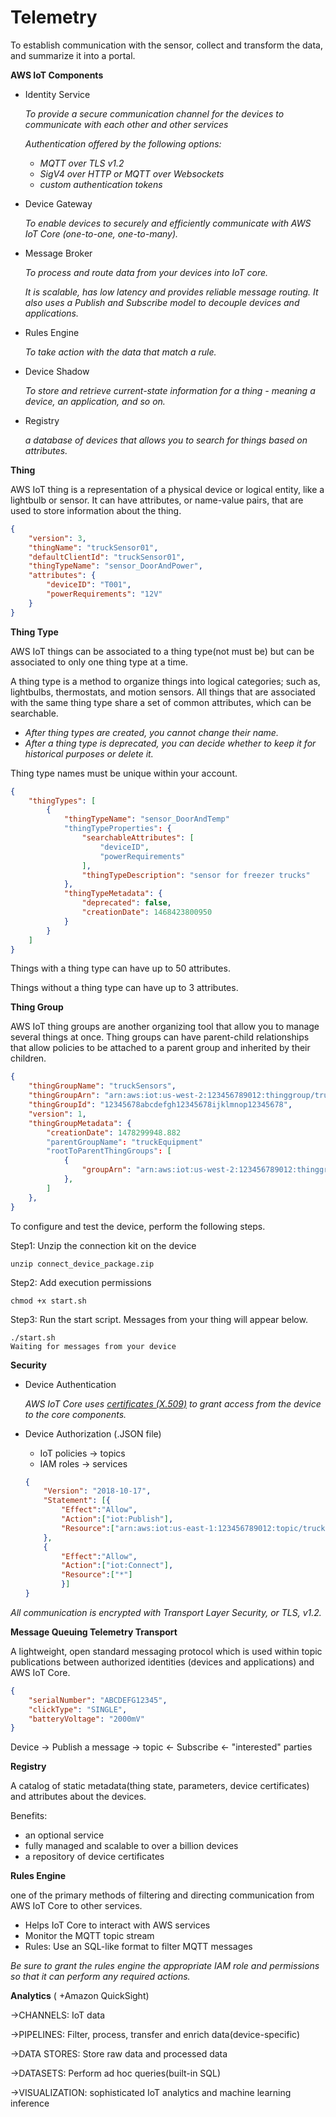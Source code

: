 # Telemetry



To establish communication with the sensor, collect and transform the data, and summarize it into a portal.

**AWS IoT Components**

- Identity Service

  *To provide a secure communication channel for the devices to communicate with each other and other services*

  *Authentication offered by the following options:*

  - *MQTT over TLS v1.2*
  - *SigV4 over HTTP or MQTT over Websockets*
  - *custom authentication tokens*

- Device Gateway

  *To enable devices to securely and efficiently communicate with AWS IoT Core (one-to-one, one-to-many).*

- Message Broker

  *To process and route data from your devices into IoT core.*

  *It is scalable, has low latency and provides reliable message routing. It also uses a Publish and Subscribe model to decouple devices and applications.*

- Rules Engine

  *To take action with the data that match a rule.*

- Device Shadow

  *To store and retrieve current-state information for a thing - meaning a device, an application, and so on.*

- Registry

  *a database of devices that allows you to search for things based on attributes.*

**Thing**

AWS IoT thing is a representation of a physical device or logical entity, like a lightbulb or sensor. It can have attributes, or name-value pairs, that are used to store information about the thing.

```json
{
	"version": 3,
	"thingName": "truckSensor01",
	"defaultClientId": "truckSensor01",
	"thingTypeName": "sensor_DoorAndPower",
	"attributes": {
		"deviceID": "T001",
		"powerRequirements": "12V"
	}
}
```

**Thing Type**

AWS IoT things can be associated to a thing type(not must be) but can be associated to only one thing type at a time.

A thing type is a method to organize things into logical categories; such as, lightbulbs, thermostats, and motion sensors. All things that are associated with the same thing type share a set of common attributes, which can be searchable. 

- *After thing types are created, you cannot change their name.*
- *After a thing type is deprecated, you can decide whether to keep it for historical purposes or delete it.*

Thing type names must be unique within your account.

```json
{
	"thingTypes": [
        {
            "thingTypeName": "sensor_DoorAndTemp"
            "thingTypeProperties": {
                "searchableAttributes": [
                    "deviceID",
                    "powerRequirements"
                ],
                "thingTypeDescription": "sensor for freezer trucks"
            },
            "thingTypeMetadata": {
                "deprecated": false,
                "creationDate": 1468423800950
            }
        }
	]
}
```

Things with a thing type can have up to 50 attributes.

Things without a thing type can have up to 3 attributes.

**Thing Group**

AWS IoT thing groups are another organizing tool that allow you to manage several things at once. Thing groups can have parent-child relationships that allow policies to be attached to a parent group and inherited by their children.

```json
{
	"thingGroupName": "truckSensors",
	"thingGroupArn": "arn:aws:iot:us-west-2:123456789012:thinggroup/truckSensors",
	"thingGroupId": "12345678abcdefgh12345678ijklmnop12345678",
	"version": 1,
	"thingGroupMetadata": {
		"creationDate": 1478299948.882
		"parentGroupName": "truckEquipment"
		"rootToParentThingGroups": [
			{
				"groupArn": "arn:aws:iot:us-west-2:123456789012:thinggroup/truckEquipment"
			},
		]
	},
}
```



To configure and test the device, perform the following steps.

Step1: Unzip the connection kit on the device

```shell
unzip connect_device_package.zip
```

Step2: Add execution permissions

```shell
chmod +x start.sh
```

Step3: Run the start script. Messages from your thing will appear below.

```shell
./start.sh
Waiting for messages from your device
```

**Security**

- Device Authentication

  *AWS IoT Core uses <u>certificates (X.509)</u> to grant access from the device to the core components.*

- Device Authorization (.JSON file)

  - IoT policies -> topics
  - IAM roles -> services

  ```json
  {
      "Version": "2018-10-17",
      "Statement": [{
          "Effect":"Allow",
          "Action":["iot:Publish"],
          "Resource":["arn:aws:iot:us-east-1:123456789012:topic/truck/freezer"]
      },
      {
          "Effect":"Allow",
          "Action":["iot:Connect"],
          "Resource":["*"]
          }]
  }
  ```

*All communication is encrypted with Transport Layer Security, or TLS, v1.2.*

**Message Queuing Telemetry Transport**

A lightweight, open standard messaging protocol which is used within topic publications between authorized identities (devices and applications) and AWS IoT Core.

```json
{
    "serialNumber": "ABCDEFG12345",
    "clickType": "SINGLE",
    "batteryVoltage": "2000mV"
}
```

Device -> Publish a message -> topic <- Subscribe <- "interested" parties

**Registry**

A catalog of static metadata(thing state, parameters, device certificates) and attributes about the devices.

Benefits:

- an optional service
- fully managed and scalable to over a billion devices
- a repository of device certificates

**Rules Engine**

one of the primary methods of filtering and directing communication from AWS IoT Core to other services.

- Helps IoT Core to interact with AWS services
- Monitor the MQTT topic stream
- Rules: Use an SQL-like format to filter MQTT messages

*Be sure to grant the rules engine the appropriate IAM role and permissions so that it can perform any required actions.*

**Analytics** ( +Amazon QuickSight)

->CHANNELS: IoT data 

->PIPELINES: Filter, process, transfer and enrich data(device-specific) 

->DATA STORES: Store raw data and processed data 

->DATASETS: Perform ad hoc queries(built-in SQL) 

->VISUALIZATION: sophisticated IoT analytics and machine learning inference